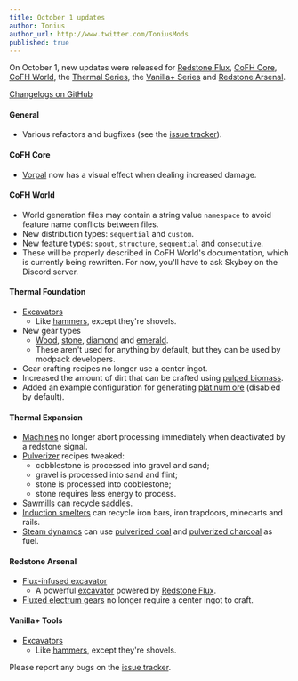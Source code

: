 ```yaml
---
title: October 1 updates
author: Tonius
author_url: http://www.twitter.com/ToniusMods
published: true
---
```


On October 1, new updates were released for [Redstone
Flux](/docs/redstone-flux/), [CoFH Core](/docs/cofh-core-4/), [CoFH
World](/docs/cofh-world/), the [Thermal Series](/docs/#thermal-series), the
[Vanilla+ Series](/docs/#vanilla-series) and [Redstone
Arsenal](/docs/redstone-arsenal/).

[Changelogs on GitHub](https://github.com/CoFH/Version)

#### General
* Various refactors and bugfixes (see the [issue
  tracker](https://github.com/CoFH/Feedback/issues?q=is%3Aissue+is%3Aclosed+label%3Afixed+sort%3Aupdated-desc)).

#### CoFH Core
* [Vorpal](/docs/cofh-core-4/vorpal/) now has a visual effect when dealing
  increased damage.

#### CoFH World
* World generation files may contain a string value `namespace` to avoid feature
  name conflicts between files.
* New distribution types: `sequential` and `custom`.
* New feature types: `spout`, `structure`, `sequential` and `consecutive`.
* These will be properly described in CoFH World's documentation, which is
  currently being rewritten. For now, you'll have to ask Skyboy on the Discord
  server.

#### Thermal Foundation
* [Excavators](/docs/thermal-foundation-2/excavators/)
  * Like [hammers](/docs/thermal-foundation-2/hammers/), except they're shovels.
* New gear types
  * [Wood](/docs/thermal-foundation-2/wooden-gear/),
    [stone](/docs/thermal-foundation-2/stone-gear/),
    [diamond](/docs/thermal-foundation-2/diamond-gear/) and
    [emerald](/docs/thermal-foundation-2/emerald-gear/).
  * These aren't used for anything by default, but they can be used by modpack
    developers.
* Gear crafting recipes no longer use a center ingot.
* Increased the amount of dirt that can be crafted using [pulped
  biomass](/docs/thermal-foundation-2/pulped-biomass/).
* Added an example configuration for generating [platinum
  ore](/docs/thermal-foundation-2/platinum-ore/) (disabled by default).

#### Thermal Expansion
* [Machines](/docs/thermal-expansion/machines/) no longer abort processing
  immediately when deactivated by a redstone signal.
* [Pulverizer](/docs/thermal-expansion/pulverizer/) recipes tweaked:
  * cobblestone is processed into gravel and sand;
  * gravel is processed into sand and flint;
  * stone is processed into cobblestone;
  * stone requires less energy to process.
* [Sawmills](/docs/thermal-expansion/sawmill/) can recycle saddles.
* [Induction smelters](/docs/thermal-expansion/induction-smelter/) can recycle
  iron bars, iron trapdoors, minecarts and rails.
* [Steam dynamos](/docs/thermal-expansion/steam-dynamo/) can use [pulverized
  coal](/docs/thermal-foundation-2/pulverized-coal/) and [pulverized
  charcoal](/docs/thermal-foundation-2/pulverized-charcoal/) as fuel.

#### Redstone Arsenal
* [Flux-infused excavator](/docs/redstone-arsenal/flux-infused-excavator)
  * A powerful [excavator](/docs/thermal-foundation-2/excavators/) powered by
    [Redstone Flux](/docs/redstone-flux/).
* [Fluxed electrum gears](/docs/redstone-arsenal/fluxed-electrum-gear/) no
  longer require a center ingot to craft.

#### Vanilla+ Tools
* [Excavators](/docs/vanillaplus-tools/excavators/)
  * Like [hammers](/docs/vanillaplus-tools/hammers/), except they're shovels.

Please report any bugs on the [issue
tracker](http://www.github.com/CoFH/Feedback).
